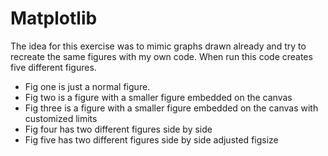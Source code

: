 # Matplotlib
The idea for this exercise was to mimic graphs drawn already and try to recreate the same figures with my own code.
When run this code creates five different figures. 
- Fig one is just a normal figure.
- Fig two is a figure with a smaller figure embedded on the canvas
- Fig three is a figure with a smaller figure embedded on the canvas with customized limits
- Fig four has two different figures side by side
- Fig five has two different figures side by side adjusted figsize
